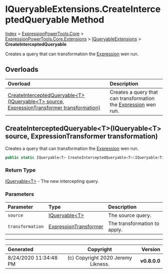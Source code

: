 ﻿# IQueryableExtensions.CreateInterceptedQueryable Method

[Index](../index.md) > [ExpressionPowerTools.Core](ExpressionPowerTools.Core.a.md) > [ExpressionPowerTools.Core.Extensions](ExpressionPowerTools.Core.Extensions.n.md) > [IQueryableExtensions](ExpressionPowerTools.Core.Extensions.IQueryableExtensions.cs.md) > **CreateInterceptedQueryable**

Creates a query that can transformation the [Expression](https://docs.microsoft.com/dotnet/api/system.linq.expressions.expression) wen run.

## Overloads

| Overload | Description |
| :-- | :-- |
| [CreateInterceptedQueryable&lt;T>(IQueryable&lt;T> source, ExpressionTransformer transformation)](#createinterceptedqueryabletiqueryablet-source-expressiontransformer-transformation) | Creates a query that can transformation the [Expression](https://docs.microsoft.com/dotnet/api/system.linq.expressions.expression) wen run. |
## CreateInterceptedQueryable&lt;T>(IQueryable&lt;T> source, ExpressionTransformer transformation)

Creates a query that can transformation the [Expression](https://docs.microsoft.com/dotnet/api/system.linq.expressions.expression) wen run.

```csharp
public static IQueryable<T> CreateInterceptedQueryable<T>(IQueryable<T> source, ExpressionTransformer transformation)
```

### Return Type

 [IQueryable&lt;T>](https://docs.microsoft.com/dotnet/api/system.linq.iqueryable-1)  - The new intercepting query.

### Parameters

| Parameter | Type | Description |
| :-- | :-- | :-- |
| `source` | [IQueryable&lt;T>](https://docs.microsoft.com/dotnet/api/system.linq.iqueryable-1) | The source query. |
| `transformation` | [ExpressionTransformer](ExpressionPowerTools.Core.ExpressionTransformer.cs.md) | The transformation to apply. |



---

| Generated | Copyright | Version |
| :-- | :-: | --: |
| 8/24/2020 11:34:48 PM | (c) Copyright 2020 Jeremy Likness. | **v0.8.0.0** |
